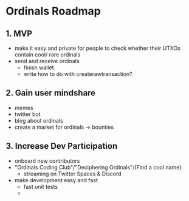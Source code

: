 Ordinals Roadmap
================

## 1. MVP

- make it easy and private for people to check whether their UTXOs contain cool/
rare ordinals
- send and receive ordinals
  - finish wallet
  - write how to do with createrawtransaction?


## 2. Gain user mindshare

- memes
- twitter bot
- blog about ordinals
- create a market for ordinals -> bounties


## 3. Increase Dev Participation

- onboard new contributors
- "Ordinals Coding Club"/"Deciphering Ordinals"/(Find a cool name):
  - streaming on Twitter Spaces & Discord
- make development easy and fast
  - fast unit tests 
  - 

